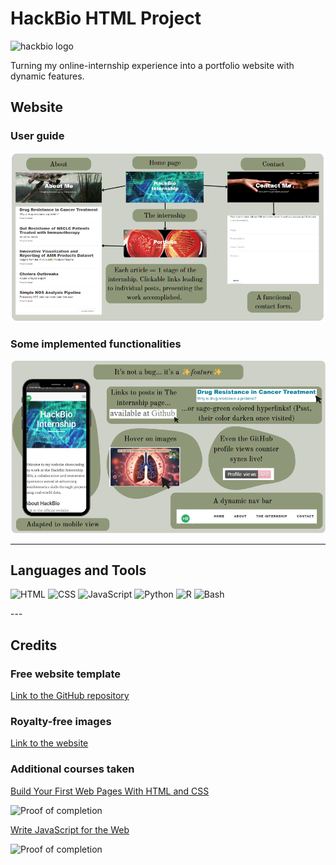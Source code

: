 <h1 align="left">HackBio HTML Project</h1>

<img src="https://github.com/user-attachments/assets/cb259655-a975-4f1c-ac88-73bd69ba4146" alt="hackbio logo" />

<p>Turning my online-internship experience into a portfolio website with dynamic features. </p>

<h2 align="left">Website</h2>

<h3 align="left">User guide</h3>

<img src="https://raw.githubusercontent.com/Sarani-NS/HackBio-HTML-Project.io/c85e8be93a289be55422eb600ead6584610fedf7/img/overview.png" alt="overview"/>

<h3 align="left">Some implemented functionalities</h3>

<img src="https://raw.githubusercontent.com/Sarani-NS/HackBio-HTML-Project.io/refs/heads/main/img/functionalities.png" alt="functionalities"/>

---

<h2 align="left">Languages and Tools</h2>

<p align="left">
  <img src="https://github.com/yurijserrano/Github-Profile-Readme-Logos/blob/master/others/html.svg" alt="HTML" width="40" height="40"/>
  
  <img src="https://github.com/yurijserrano/Github-Profile-Readme-Logos/blob/master/others/css.svg" alt="CSS" width="40" height="40"/>
  
  <img src="https://github.com/yurijserrano/Github-Profile-Readme-Logos/blob/master/programming%20languages/javascript.svg" alt="JavaScript" width="40" height="40"/>

  <img src="https://github.com/yurijserrano/Github-Profile-Readme-Logos/blob/master/programming%20languages/python.svg" alt="Python" width="40" height="40"/>

  <img src="https://github.com/user-attachments/assets/bdc6d7eb-50c5-4161-8040-8a5586ad4101" alt="R" width="40" height="40"/>
  
  <img src="https://github.com/yurijserrano/Github-Profile-Readme-Logos/blob/master/programming%20languages/bash.svg" alt="Bash" width="40" height="40"/>

</p>
---

<h2 align="left">Credits</h2>

<h3 align="left">Free website template</h3>

<a href ="https://github.com/learning-zone/website-templates/tree/master/startbootstrap-clean-blog-1.0.2">Link to the GitHub repository</a>

<h3 align="left">Royalty-free images</h3>

<a href ="https://pixabay.com/fr/">Link to the website</a>

<h3 align="left">Additional courses taken</h3>

<a href ="https://openclassrooms.com/en/courses/5265446-build-your-first-web-pages-with-html-and-css">Build Your First Web Pages With HTML and CSS</a>

<img src="https://github.com/user-attachments/assets/6702430a-dbeb-4d22-a139-3cf3c5fc59de" alt="Proof of completion" />

<a href ="https://openclassrooms.com/en/courses/5493201-write-javascript-for-the-web">Write JavaScript for the Web</a>

<img src="https://github.com/user-attachments/assets/c5d498b0-936a-4c92-9b86-9672b97b15ec" alt="Proof of completion" />
